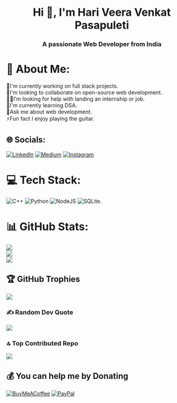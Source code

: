 <h1 align="center">Hi 👋, I'm Hari Veera Venkat Pasapuleti</h1>
<h3 align="center">A passionate Web Developer from India</h3>


# 💫 About Me:
🔭I'm currently working on full stack projects.<br>👬I'm looking to collaborate on open-source web development.<br>🤝🏻I'm looking for help with landing an internship or job.<br>🌱I'm currently learning DSA.<br>💬Ask me about web development.<br>⚡Fun fact I enjoy playing the guitar.

## 🌐 Socials:
[![LinkedIn](https://img.shields.io/badge/LinkedIn-%230077B5.svg?logo=linkedin&logoColor=white)](https://www.linkedin.com/in/hari-veera-venkat-pasapuleti-0043a8284/) [![Medium](https://img.shields.io/badge/Medium-12100E?logo=medium&logoColor=white)](https://medium.com/@haripasapuleti8055) [![Instagram](https://img.shields.io/badge/Instagram-%23E4405F.svg?logo=Instagram&logoColor=white)](https://www.instagram.com/hari__pasapuleti/) 

# 💻 Tech Stack:
![C++](https://img.shields.io/badge/c++-%2300599C.svg?style=for-the-badge&logo=c%2B%2B&logoColor=white) ![Python](https://img.shields.io/badge/python-3670A0?style=for-the-badge&logo=python&logoColor=ffdd54) ![NodeJS](https://img.shields.io/badge/node.js-6DA55F?style=for-the-badge&logo=node.js&logoColor=white) ![SQLite](https://img.shields.io/badge/sqlite-%2307405e.svg?style=for-the-badge&logo=sqlite&logoColor=white).
# 📊 GitHub Stats:
![](https://github-readme-stats.vercel.app/api?username=HariPasapuleti&theme=dark&hide_border=false&include_all_commits=false&count_private=false)<br/>
![](https://github-readme-streak-stats.herokuapp.com/?user=HariPasapuleti&theme=dark&hide_border=false)<br/>
![](https://github-readme-stats.vercel.app/api/top-langs/?username=HariPasapuleti&theme=dark&hide_border=false&include_all_commits=false&count_private=false&layout=compact)

## 🏆 GitHub Trophies
![](https://github-profile-trophy.vercel.app/?username=HariPasapuleti&theme=shadow_blue&no-frame=false&no-bg=false&margin-w=4)

### ✍ Random Dev Quote
![](https://quotes-github-readme.vercel.app/api?type=vetical&theme=radical)

### 🔝 Top Contributed Repo
![](https://github-contributor-stats.vercel.app/api?username=HariPasapuleti&limit=1&theme=dark&combine_all_yearly_contributions=true)


## 💰 You can help me by Donating
[![BuyMeACoffee](https://img.shields.io/badge/Buy%20Me%20a%20Coffee-ffdd00?style=for-the-badge&logo=buy-me-a-coffee&logoColor=black)](https://buymeacoffee.com/haripasapuleti) [![PayPal](https://img.shields.io/badge/PayPal-00457C?style=for-the-badge&logo=paypal&logoColor=white)](https://www.paypal.com/paypalme/kvskmurty2802/)
